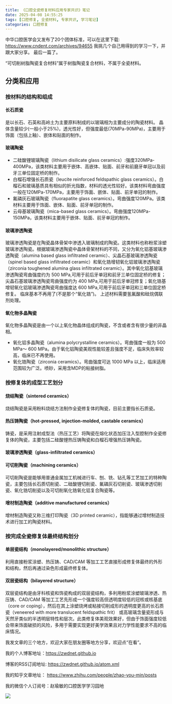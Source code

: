 ```yaml
---
title: 《口腔全瓷修复材料应用专家共识》笔记
date: 2025-04-08 14:55:25
tags: [口腔修复, 全瓷材料, 专家共识, 学习笔记]
categories: 口腔修复
---
```

中华口腔医学会又发布了20个团体标准，可以在这里下载:
https://www.cndent.com/archives/94655
我挑几个自己用得到的学习一下，并跟大家分享。
最后一篇了。


“可切削树脂陶瓷复合材料”属于树脂陶瓷复合材料，不属于全瓷材料。

## 分类和应用
### 按材料的结构和组成
#### 长石质瓷
是以长石、石英和高岭土为主要原料制成的以玻璃相为主要成分的陶瓷材料。
晶体含量较少(一般小于25%)，透光性好，但强度最低(70MPa-90MPa)，主要用于饰面（包括上釉）、嵌体和贴面的制作。
#### 玻璃陶瓷
- 二硅酸锂玻璃陶瓷（lithium disilicate glass ceramics）:强度320MPa-400MPa，该类材料主要用于嵌体、高嵌体、贴面、前牙和前磨牙单冠以及前牙三单位固定桥的制作。
- 白榴石增强长石质瓷（leucite reinforced feldspathic glass ceramics）。白榴石和玻璃基质具有相似的折光指数，材料的透光性较好。该类材料弯曲强度一般在120MPa-170MPa，主要用于饰面、嵌体、贴面、前牙单冠的制作。
- 氟磷灰石玻璃陶瓷（fluorapatite glass ceramics）。弯曲强度120MPa。该类材料主要用于饰面、嵌体、贴面、前牙单冠的制作。
- 云母基玻璃陶瓷（mica-based glass ceramics）。弯曲强度120MPa-150MPa，该类材料主要用于嵌体、贴面、前牙单冠的制作。
#### 玻璃渗透陶瓷
玻璃渗透陶瓷是在陶瓷晶体骨架中渗透入玻璃制成的陶瓷。这类材料也称粉浆涂塑玻璃渗透陶瓷。根据玻璃渗透陶瓷中晶体骨架材料的不同，又分为氧化铝基玻璃渗透陶瓷（alumina based glass  infiltrated ceramic）、尖晶石基玻璃渗透陶瓷（spinel based glass infiltrated ceramic）和氧化锆增韧氧化铝玻璃渗透陶瓷（zirconia toughened alumina glass infiltrated ceramic）。其中氧化铝基玻璃渗透陶瓷弯曲强度约为 500 MPa,可用于前后牙单冠和前牙三单位固定桥的修复；尖晶石基玻璃渗透陶瓷弯曲强度约为 400 MPa,可用于前后牙单冠修复；氧化锆基增韧氧化铝玻璃渗透陶瓷弯曲强度达 600 MPa,可用于前后牙单冠和三单位固定桥修复。
临床基本不再用了(不是那个“氧化锆”)。
上述材料需要氢氟酸和硅烷偶联剂处理。
#### 氧化物多晶陶瓷
氧化物多晶陶瓷是由一个以上氧化物晶体组成的陶瓷，不含或者含有很少量的非晶相。
- 氧化铝多晶陶瓷（alumina polycrystalline ceramics）。弯曲强度一般为 500 MPa～ 600 MPa。由于氧化铝陶瓷美观性能较差且强度不足，临床失败率较高，临床已不再使用。
- 氧化锆陶瓷（zirconia ceramics）。弯曲强度可达 1000  MPa 以上，临床适用范围较为广泛。喷砂，采用含MDP的粘接树脂。
### 按修复体的成型工艺划分
#### 烧结陶瓷（sintered ceramics）
烧结陶瓷是采用粉料烧结方法制作全瓷修复体的陶瓷，目前主要指长石质瓷。
#### 热压铸陶瓷（hot-pressed, injection-molded, castable ceramics）
铸瓷，是采用注射成型法（热压工艺）将陶瓷在熔化状态加压注入型腔制作全瓷修复体的陶瓷，主要包括二硅酸锂热压铸陶瓷和白榴石增强热压铸陶瓷。
#### 玻璃渗透陶瓷（glass-infiltrated ceramics）
#### 可切削陶瓷（machining ceramics）
可切削陶瓷是能够用普通金属加工机械进行车、刨、铣、钻孔等工艺加工的特种陶瓷，主要包括长石质切削瓷、二硅酸锂切削瓷、氟磷灰石切削瓷、玻璃渗透切削瓷、氧化锆切削瓷以及可切削氧化锆氧化铝复合陶瓷等。
#### 增材制造陶瓷（additive manufactured ceramics）
增材制造陶瓷又称三维打印陶瓷（3D printed ceramic），指能够通过增材制造技术进行加工的陶瓷材料。
### 按完成全瓷修复体最终结构划分
#### 单层瓷结构（monolayered/monolithic structure）
利用直接粉浆涂塑、热压铸、CAD/CAM 等加工工艺直接形成修复体最终的外形和结构，然后再通过染色形成最终修复体。
#### 双层瓷结构（bilayered structure）
双层瓷结构是由牙科核瓷和饰瓷构成的双层瓷结构，多利用粉浆涂塑玻璃渗透、热压铸、CAD/CAM 等加工工艺先形成一个强度较高但透明度较低的冠核或核基底（core or coping），然后在其上涂塑烧烤或粘接切削成形的透明度更高的长石质瓷（veneered with more translucent feldspathic frit） 或高玻璃含量瓷形成与天然牙类似的半透明层特性和层次。此类修复体美观效果好，但由于饰面强度较低会带来饰面破损的风险，多用于需要实现更好美学效果且对力学性能要求不高的临床情况。





我发文章的三个地方，欢迎大家在朋友圈等地方分享，欢迎点“在看”。

我的个人博客地址：https://zwdnet.github.io

博客的RSS订阅地址: https://zwdnet.github.io/atom.xml

我的知乎文章地址： https://www.zhihu.com/people/zhao-you-min/posts

我的微信个人订阅号：赵瑜敏的口腔医学学习园地

![](https://zymblog-1258069789.cos.ap-chengdu.myqcloud.com/other/wx.jpg)
